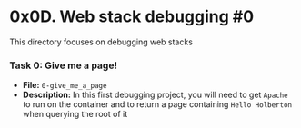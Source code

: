 # 0x0D. Web stack debugging #0

This directory focuses on debugging web stacks

### Task 0: Give me a page! 
- **File:** `0-give_me_a_page`
- **Description:** In this first debugging project, you will need to get `Apache` to run on the container and to return a page containing `Hello Holberton` when querying the root of it
